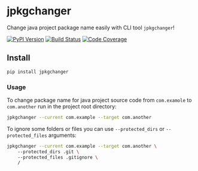 # jpkgchanger

Change java project package name easily with CLI tool `jpkgchanger`!

[![PyPI Version][pypi-image]][pypi-url]
[![Build Status][build-image]][build-url]
[![Code Coverage][coverage-image]][coverage-url]

## Install
```bash
pip install jpkgchanger
```

### Usage
To change package name for java project source code from `com.examole` to `com.another` 
run in the project root directory:
```bash
jpkgchanger --current com.example --target com.another
```

To ignore some folders or files you can use `--protected_dirs` or `--protected_files`
arguments:

```bash
jpkgchanger --current com.example --target com.another \ 
    --protected_dirs .git \ 
    --protected_files .gitignore \
    /
```

<!-- Badges -->

[pypi-image]: https://img.shields.io/pypi/v/jpkgchanger
[pypi-url]: https://pypi.org/project/jpkgchanger/
[build-image]: https://github.com/intermedia-net/jpkgchanger/actions/workflows/build.yml/badge.svg
[build-url]: https://github.com/intermedia-net/jpkgchanger/actions/workflows/build.yml
[coverage-image]: https://codecov.io/gh/intermedia-net/jpkgchanger/branch/main/graph/badge.svg
[coverage-url]: https://codecov.io/gh/intermedia-net/jpkgchanger
